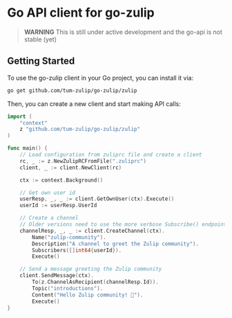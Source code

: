 # Go API client for go-zulip

> **WARNING** This is still under active development and the go-api is not stable (yet)

## Getting Started
To use the go-zulip client in your Go project, you can install it via:

```bash
go get github.com/tum-zulip/go-zulip/zulip
```

Then, you can create a new client and start making API calls:

```go
import (
    "context"
    z "github.com/tum-zulip/go-zulip/zulip"
)

func main() {
	// Load configuration from zuliprc file and create a client
	rc, _ := z.NewZulipRCFromFile(".zuliprc")
	client, _ := client.NewClient(rc)

	ctx := context.Background()

	// Get own user id
	userResp, _, _ := client.GetOwnUser(ctx).Execute()
	userId := userResp.UserId

	// Create a channel
	// Older versions need to use the more verbose Subscribe() endpoint
	channelResp, _, _ := client.CreateChannel(ctx).
		Name("zulip-community").
		Description("A channel to greet the Zulip community").
		Subscribers([]int64{userId}).
		Execute()

	// Send a message greeting the Zulip community
	client.SendMessage(ctx).
		To(z.ChannelAsRecipient(channelResp.Id)).
		Topic("introductions").
		Content("Hello Zulip community! 👋").
		Execute()
}
```
